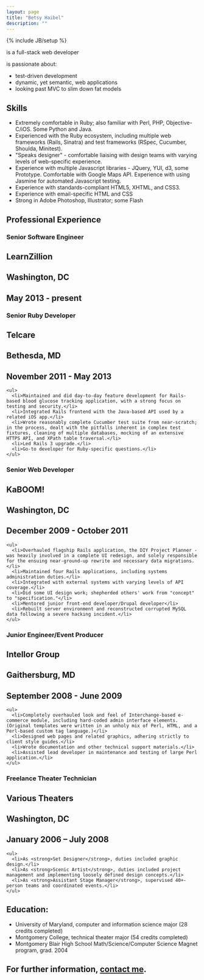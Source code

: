 ```yaml
---
layout: page
title: "Betsy Haibel"
description: ""
---
```

{% include JB/setup %}

<section markdown='1' class='blurb'>
<p>is a full-stack web developer</p>
<p>is passionate about:</p>
<ul>
  <li>test-driven development</li>
  <li>dynamic, yet semantic, web applications</li>
  <li>looking past MVC to slim down fat models</li>
</ul>
</section>

<section>
  <h1>Skills</h1>

  <ul>
    <li>Extremely comfortable in Ruby; also familiar with Perl, PHP, Objective-C/iOS. Some Python and Java.</li>
    <li>Experienced with the Ruby ecosystem, including multiple web frameworks (Rails, Sinatra) and test frameworks (RSpec, Cucumber, Shoulda, Minitest).</li>
    <li>"Speaks designer" - comfortable liaising with design teams with varying levels of web-specific experience.</li>
    <li>Experience with multiple Javascript libraries - JQuery, YUI, d3, some Prototype. Comfortable with Google Maps API. Experience with using Jasmine for automated Javascript testing.</li>
    <li>Experience with standards-compliant HTML5, XHTML, and CSS3.</li>
    <li>Experience with email-specific HTML and CSS</li>
    <li>Strong in Adobe Photoshop, Illustrator; some Flash</li>
  </ul>
</section>

<section>
  <h1>Professional Experience</h1>

  <section>
    <h1>Senior Software Engineer</h1>
    <div class='metadata'>
      <h2 class='organization'>LearnZillion</h2>
      <h2 class='location'>Washington, DC</h2>
      <h2 class='time'>May 2013 - present</h2>
    </div>
  </section>

  <section>
    <h1>Senior Ruby Developer</h1>
    <div class='metadata'>
      <h2 class='organization'>Telcare</h2>
      <h2 class='location'>Bethesda, MD</h2>
      <h2 class='time'>November 2011 - May 2013</h2>
    </div>

    <ul>
      <li>Maintained and did day-to-day feature development for Rails-based blood glucose tracking application, with a strong focus on testing and security.</li>
      <li>Integrated Rails frontend with the Java-based API used by a related iOS app.</li>
      <li>Wrote reasonably complete Cucumber test suite from near-scratch; in the process, dealt with the pitfalls inherent in complex test fixtures, cleaning of multiple databases, mocking of an extensive HTTPS API, and XPath table traversal.</li>
      <li>Led Rails 3 upgrade.</li>
      <li>Go-to developer for Ruby-specific questions.</li>
    </ul>
  </section>

  <section>
    <h1>Senior Web Developer</h1>
    <div class='metadata'>
      <h2 class='organization'>KaBOOM!</h2>
      <h2 class='location'>Washington, DC</h2>
      <h2 class='time'>December 2009 - October 2011</h2>
    </div>

    <ul>
      <li>Overhauled flagship Rails application, the DIY Project Planner - was heavily involved in a complete UI redesign, and solely responsible for the ensuing near-ground-up rewrite and necessary data migrations.</li>
      <li>Maintained four Rails applications, including systems administration duties.</li>
      <li>Integrated with external systems with varying levels of API coverage.</li>
      <li>Did some UI design work; shepherded others' work from "concept" to "specification."</li>
      <li>Mentored junior front-end developer/Drupal developer</li>
      <li>Rebuilt server environment and reconstructed corrupted MySQL data following a severe hacking incident.</li>
    </ul>
  </section>

  <section>
    <h1>Junior Engineer/Event Producer</h1>
    <div class='metadata'>
      <h2 class='organization'>Intellor Group</h2>
      <h2 class='location'>Gaithersburg, MD</h2>
      <h2 class='time'>September 2008 - June 2009</h2>
    </div>

    <ul>
      <li>Completely overhauled look and feel of Interchange-based e-commerce module, including hard-coded admin interface elements.(Original templates were written in an unholy mix of Perl, HTML, and a Perl-based custom tag language.)</li>
      <li>Designed web pages and related graphics, adhering strictly to client style guides.</li> 
      <li>Wrote documentation and other technical support materials.</li>
      <li>Assisted lead developer in maintenance and testing of large Perl application.</li>
    </ul>
  </section>

  <section>
    <h1>Freelance Theater Technician</h1>
    <div class='metadata'>
      <h2 class='organization'>Various Theaters</h2>
      <h2 class='location'>Washington, DC</h2>
      <h2 class='time'>January 2006 – July 2008</h2>
    </div>

    <ul>
      <li>As <strong>Set Designer</strong>, duties included graphic design.</li>
      <li>As <strong>Scenic Artist</strong>, duties included project management and implementing loosely defined design concepts.</li>
      <li>As <strong>Assistant Stage Manager</strong>, supervised 40+-person teams and coordinated events.</li>
    </ul>
  </section>
</section>

<section>
  <h1>Education:</h1>

  <ul>
    <li>University of Maryland, computer and information science major (28 credits completed)</li>
    <li>Montgomery College, technical theater major (54 credits completed)</li>
    <li>Montgomery Blair High School Math/Science/Computer Science Magnet program, grad. 2004</li>
  </ul>
</section>

## For further information, [contact me](mailto:betsy.haibel@gmail.com).